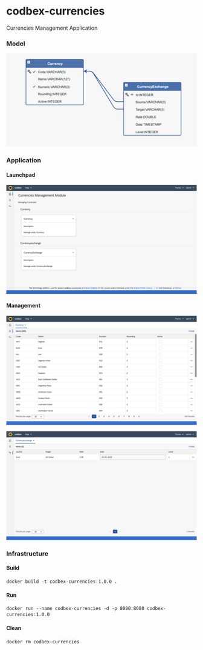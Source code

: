 # codbex-currencies
Currencies Management Application

### Model

![model](images/currencies-model.png)

### Application

#### Launchpad

![launchpad](images/currencies-launchpad.png)

#### Management

![management](images/currencies-management.png)


![management](images/currencies-exchange-management.png)

### Infrastructure

#### Build

	docker build -t codbex-currencies:1.0.0 .

#### Run

	docker run --name codbex-currencies -d -p 8080:8080 codbex-currencies:1.0.0

#### Clean

	docker rm codbex-currencies